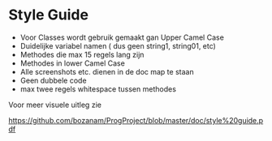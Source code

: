 # Style Guide

* Voor Classes wordt gebruik gemaakt gan Upper Camel Case
* Duidelijke variabel namen ( dus geen string1, string01, etc)
* Methodes die max 15 regels lang zijn
* Methodes in lower Camel Case
* Alle screenshots etc. dienen in de doc map te staan
* Geen dubbele code
* max twee regels whitespace tussen methodes

Voor meer visuele uitleg zie 

https://github.com/bozanam/ProgProject/blob/master/doc/style%20guide.pdf
